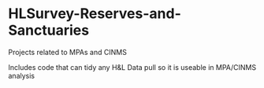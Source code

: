 # HLSurvey-Reserves-and-Sanctuaries
Projects related to MPAs and CINMS 

Includes code that can tidy any H&L Data pull so it is useable in MPA/CINMS analysis



